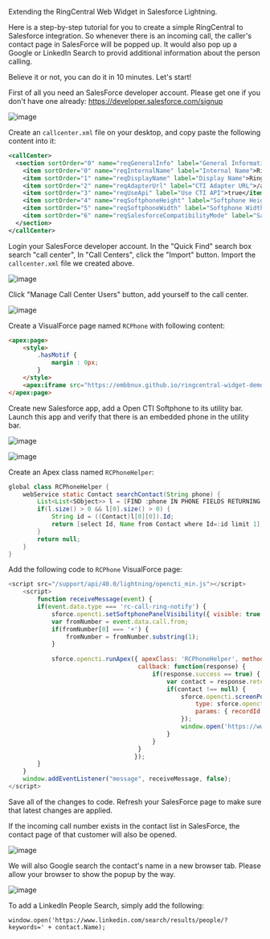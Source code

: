 Extending the RingCentral Web Widget in Salesforce Lightning.

Here is a step-by-step tutorial for you to create a simple RingCentral to Salesforce integration. So whenever there is an incoming call, the caller's contact page in SalesForce will be popped up. It would also pop up a Google or LinkedIn Search to provid additional information about the person calling.

Believe it or not, you can do it in 10 minutes. Let's start!

First of all you need an SalesForce developer account. Please get one if you don't have one already: https://developer.salesforce.com/signup

![image](https://user-images.githubusercontent.com/733544/30905579-dbdcbfca-a33a-11e7-8e13-15674cce6055.png)

Create an `callcenter.xml` file on your desktop, and copy paste the following content into it:

```xml
<callCenter>
  <section sortOrder="0" name="reqGeneralInfo" label="General Information">
    <item sortOrder="0" name="reqInternalName" label="Internal Name">RingCentralAdapterOpenCTI</item>
    <item sortOrder="1" name="reqDisplayName" label="Display Name">RingCentral Call Center Adapter Open CTI</item>
    <item sortOrder="2" name="reqAdapterUrl" label="CTI Adapter URL">/apex/RCPhone</item>
    <item sortOrder="3" name="reqUseApi" label="Use CTI API">true</item>
    <item sortOrder="4" name="reqSoftphoneHeight" label="Softphone Height">550</item>
    <item sortOrder="5" name="reqSoftphoneWidth" label="Softphone Width">300</item>
    <item sortOrder="6" name="reqSalesforceCompatibilityMode" label="Salesforce Compatibility Mode">Lightning</item>
  </section>
</callCenter>
```

Login your SalesForce developer account. In the "Quick Find" search box search "call center", In "Call Centers", click the "Import" button. Import the `callcenter.xml` file we created above.

![image](https://user-images.githubusercontent.com/733544/30905545-b9f8ef0a-a33a-11e7-929f-54f81f9b083d.png)

Click "Manage Call Center Users" button, add yourself to the call center.

![image](https://user-images.githubusercontent.com/733544/30945813-f742e826-a3c5-11e7-9e67-1c6edded2a1e.png)


Create a VisualForce page named `RCPhone` with following content:

```html
<apex:page>
    <style>
        .hasMotif {
            margin : 0px;
        }
    </style>
    <apex:iframe src="https://embbnux.github.io/ringcentral-widget-demo/app.html" height="500" width="300" frameborder="false"/>
</apex:page>
```

Create new Salesforce app, add a Open CTI Softphone to its utility bar. Launch this app and verify that there is an embedded phone in the utility bar.

![image](https://user-images.githubusercontent.com/733544/30905684-2102da62-a33b-11e7-90c9-698f6a3f16b0.png)

![image](https://user-images.githubusercontent.com/733544/30905775-6dd71254-a33b-11e7-9876-26e55741c6d1.png)


Create an Apex class named `RCPhoneHelper`:

```java
global class RCPhoneHelper {
	webService static Contact searchContact(String phone) {
        List<List<SObject>> l = [FIND :phone IN PHONE FIELDS RETURNING Contact(Id limit 1)];
        if(l.size() > 0 && l[0].size() > 0) {
            String id = ((Contact)l[0][0]).Id;
            return [select Id, Name from Contact where Id=:id limit 1];
        }
        return null;
    }
}
```


Add the following code to `RCPhone` VisualForce page:

```javascript
<script src="/support/api/40.0/lightning/opencti_min.js"></script>
    <script>
        function receiveMessage(event) {
        if(event.data.type === 'rc-call-ring-notify') {
            sforce.opencti.setSoftphonePanelVisibility({ visible: true });
            var fromNumber = event.data.call.from;
            if(fromNumber[0] === '+') {
                fromNumber = fromNumber.substring(1);
            }
            
            sforce.opencti.runApex({ apexClass: 'RCPhoneHelper', methodName: 'searchContact', methodParams: 'phone=' +fromNumber,
                                    callback: function(response) {
                                        if(response.success == true) {
                                            var contact = response.returnValue.runApex;
                                            if(contact !== null) {
                                                sforce.opencti.screenPop({
                                                    type: sforce.opencti.SCREENPOP_TYPE.SOBJECT,
                                                    params: { recordId: contact.Id }
                                                });
                                                window.open('https://www.google.com/search?q=' + contact.Name);
                                            }
                                        }
                                    } 
                                   });
        } 
    }
    window.addEventListener("message", receiveMessage, false);
</script>
```

Save all of the changes to code. Refresh your SalesForce page to make sure that latest changes are applied.

If the incoming call number exists in the contact list in SalesForce, the contact page of that customer will also be opened.

![image](https://user-images.githubusercontent.com/733544/30905909-d1cc3730-a33b-11e7-845e-8d4e929b15d3.png)

We will also Google search the contact's name in  a new browser tab. Please allow your browser to show the popup by the way.

![image](https://user-images.githubusercontent.com/733544/30945908-79d63fa4-a3c6-11e7-8eff-7ffa8c8e47e2.png)

To add a LinkedIn People Search, simply add the following:

`window.open('https://www.linkedin.com/search/results/people/?keywords=' + contact.Name);`

